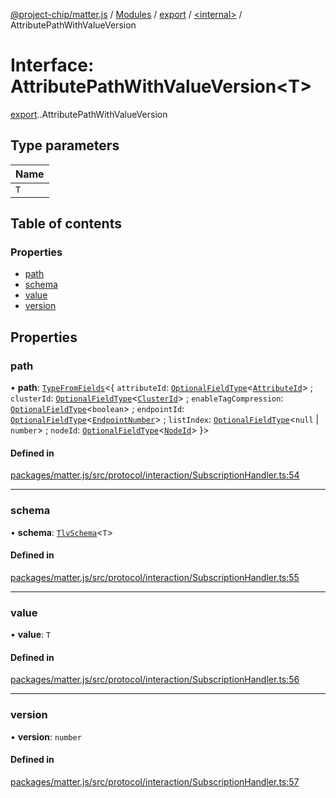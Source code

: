 [@project-chip/matter.js](../README.md) / [Modules](../modules.md) / [export](../modules/export.md) / [<internal\>](../modules/export._internal_.md) / AttributePathWithValueVersion

# Interface: AttributePathWithValueVersion<T\>

[export](../modules/export.md).[<internal>](../modules/export._internal_.md).AttributePathWithValueVersion

## Type parameters

| Name |
| :------ |
| `T` |

## Table of contents

### Properties

- [path](export._internal_.AttributePathWithValueVersion.md#path)
- [schema](export._internal_.AttributePathWithValueVersion.md#schema)
- [value](export._internal_.AttributePathWithValueVersion.md#value)
- [version](export._internal_.AttributePathWithValueVersion.md#version)

## Properties

### path

• **path**: [`TypeFromFields`](../modules/tlv_export.md#typefromfields)<{ `attributeId`: [`OptionalFieldType`](tlv_export.OptionalFieldType.md)<[`AttributeId`](../modules/datatype_export.md#attributeid)\> ; `clusterId`: [`OptionalFieldType`](tlv_export.OptionalFieldType.md)<[`ClusterId`](../modules/datatype_export.md#clusterid)\> ; `enableTagCompression`: [`OptionalFieldType`](tlv_export.OptionalFieldType.md)<`boolean`\> ; `endpointId`: [`OptionalFieldType`](tlv_export.OptionalFieldType.md)<[`EndpointNumber`](../modules/datatype_export.md#endpointnumber)\> ; `listIndex`: [`OptionalFieldType`](tlv_export.OptionalFieldType.md)<``null`` \| `number`\> ; `nodeId`: [`OptionalFieldType`](tlv_export.OptionalFieldType.md)<[`NodeId`](../modules/datatype_export.md#nodeid)\>  }\>

#### Defined in

[packages/matter.js/src/protocol/interaction/SubscriptionHandler.ts:54](https://github.com/project-chip/matter.js/blob/be83914/packages/matter.js/src/protocol/interaction/SubscriptionHandler.ts#L54)

___

### schema

• **schema**: [`TlvSchema`](../classes/tlv_export.TlvSchema.md)<`T`\>

#### Defined in

[packages/matter.js/src/protocol/interaction/SubscriptionHandler.ts:55](https://github.com/project-chip/matter.js/blob/be83914/packages/matter.js/src/protocol/interaction/SubscriptionHandler.ts#L55)

___

### value

• **value**: `T`

#### Defined in

[packages/matter.js/src/protocol/interaction/SubscriptionHandler.ts:56](https://github.com/project-chip/matter.js/blob/be83914/packages/matter.js/src/protocol/interaction/SubscriptionHandler.ts#L56)

___

### version

• **version**: `number`

#### Defined in

[packages/matter.js/src/protocol/interaction/SubscriptionHandler.ts:57](https://github.com/project-chip/matter.js/blob/be83914/packages/matter.js/src/protocol/interaction/SubscriptionHandler.ts#L57)
